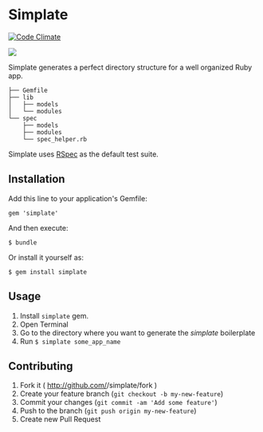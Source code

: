 # Simplate

[![Code Climate](https://codeclimate.com/github/serv/simplate.png)](https://codeclimate.com/github/serv/simplate)

![](http://i.imgur.com/vJZuDoI.jpg)

Simplate generates a perfect directory structure
for a well organized Ruby app.

```
├── Gemfile
├── lib
│   ├── models
│   └── modules
└── spec
    ├── models
    ├── modules
    └── spec_helper.rb
```

Simplate uses [RSpec](http://rspec.info/) as the default test suite.

## Installation

Add this line to your application's Gemfile:

    gem 'simplate'

And then execute:

    $ bundle

Or install it yourself as:

    $ gem install simplate

## Usage

1. Install `simplate` gem.
2. Open Terminal
3. Go to the directory where you want to generate the *simplate*
boilerplate
4. Run `$ simplate some_app_name`

## Contributing

1. Fork it ( http://github.com/<my-github-username>/simplate/fork )
2. Create your feature branch (`git checkout -b my-new-feature`)
3. Commit your changes (`git commit -am 'Add some feature'`)
4. Push to the branch (`git push origin my-new-feature`)
5. Create new Pull Request
